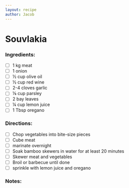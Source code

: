 ```yaml
---
layout: recipe
author: Jacob
---
```


# Souvlakia

### Ingredients:

- [ ] 1 kg meat
- [ ] 1 onion
- [ ] ½ cup olive oil
- [ ] ½ cup red wine
- [ ] 2-4 cloves garlic
- [ ] ⅛ cup parsley
- [ ] 2 bay leaves
- [ ] ¼ cup lemon juice
- [ ] 1 Tbsp oregano

### Directions:

- [ ] Chop vegetables into bite-size pieces
- [ ] Cube meat
- [ ] marinate overnight
- [ ] Soak bamboo skewers in water for at least 20 minutes
- [ ] Skewer meat and vegetables
- [ ] Broil or barbecue until done
- [ ] sprinkle with lemon juice and oregano

### Notes:


